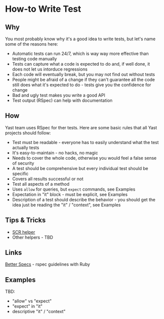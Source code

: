 How-to Write Test
=================

Why
---
You most probably know why it's a good idea to write tests, but let's name some
of the reasons here:

* Automatic tests can run 24/7, which is way way more effective than testing
  code manually
* Tests can capture what a code is expected to do and, if well done, it does not
  let us intorduce regressions
* Each code will eventually break, but you may not find out without tests
* People might be afraid of a change if they can't guarantee all the code still
  does what it's expected to do - tests give you the confidence for change
* Bad and ugly test makes you write a good API
* Test output (RSpec) can help with documentation

How
---
Yast team uses RSpec for ther tests. Here are some basic rules that all Yast
projects should follow:

* Test must be readable - everyone has to easily understand what the test
  actually tests
* It's easy-to-maintain - no hacks, no magic
* Needs to cover the whole code, otherwise you would feel a false sense of
  security
* A test should be comprehensive but every individual test should be specific
* Covers all results successful or not
* Test all aspects of a method
* Uses `allow` for queries, but `expect` commands, see Examples
* Expectation in "it" block - must be explicit, see Examples
* Description of a test should describe the behavior - you should get the idea
  just be reading the "it" / "context", see Examples

Tips & Tricks
-------------
* [SCR helper](https://github.com/yast/yast-country/blob/master/keyboard/test/SCRStub.rb)
* Other helpers - TBD

Links
-----
[Better Specs](http://betterspecs.org/) - rspec guidelines with Ruby

Examples
--------
TBD:
* "allow" vs "expect"
* "expect" in "it"
* descriptive "it" / "context"
